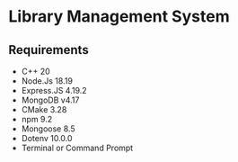<h1>Library Management System</h1>

<h2>Requirements</h2>
<ul>
	<li>C++ 20</strong></li>
	<li>Node.Js 18.19</li>
	<li>Express.JS 4.19.2</li>
	<li>MongoDB v4.17</li>
	<li>CMake 3.28</li>
	<li>npm 9.2</li>
	<li>Mongoose 8.5</li>
	<li>Dotenv 10.0.0</li>
	<li>Terminal or Command Prompt</li>
</ul>
